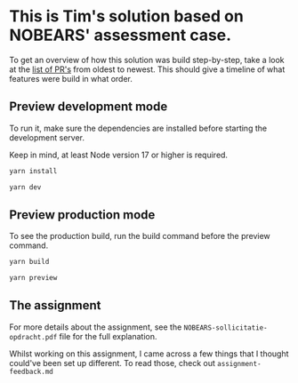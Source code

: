 # This is Tim's solution based on NOBEARS' assessment case.

To get an overview of how this solution was build step-by-step, take a look at the [list of PR's][1] from oldest to newest.
This should give a timeline of what features were build in what order.

## Preview development mode

To run it, make sure the dependencies are installed before starting the development server.

Keep in mind, at least Node version 17 or higher is required.

```bash
yarn install

yarn dev
```

## Preview production mode

To see the production build, run the build command before the preview command.

```bash
yarn build

yarn preview
```

## The assignment

For more details about the assignment, see the ``NOBEARS-sollicitatie-opdracht.pdf`` file for the full explanation.

Whilst working on this assignment, I came across a few things that I thought could've been set up different. To read those, check out `assignment-feedback.md`


[1]: https://github.com/TimDirks/NOBEARS-assessment/pulls?q=is%3Apr+is%3Aclosed+sort%3Acreated-asc
